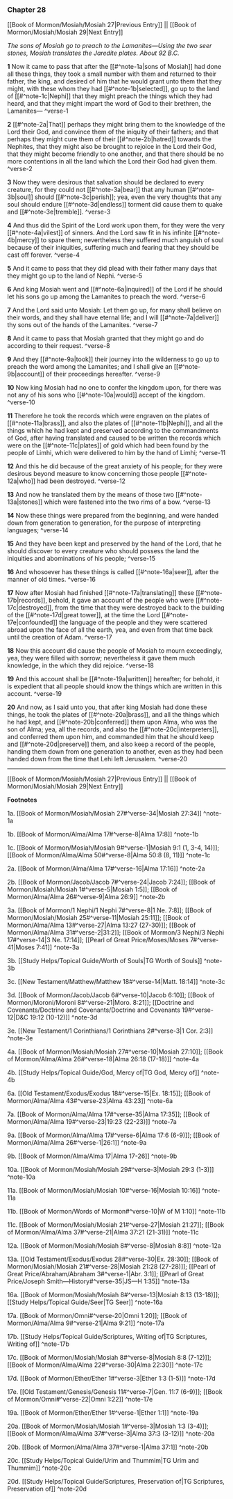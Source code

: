 ### Chapter 28

[[Book of Mormon/Mosiah/Mosiah 27|Previous Entry]]  ||  [[Book of Mormon/Mosiah/Mosiah 29|Next Entry]]

*The sons of Mosiah go to preach to the Lamanites—Using the two seer stones, Mosiah translates the Jaredite plates. About 92 B.C.*

**1**  Now it came to pass that after the [[#^note-1a|sons of Mosiah]] had done all these things, they took a small number with them and returned to their father, the king, and desired of him that he would grant unto them that they might, with these whom they had [[#^note-1b|selected]], go up to the land of [[#^note-1c|Nephi]] that they might preach the things which they had heard, and that they might impart the word of God to their brethren, the Lamanites— ^verse-1

**2**  [[#^note-2a|That]] perhaps they might bring them to the knowledge of the Lord their God, and convince them of the iniquity of their fathers; and that perhaps they might cure them of their [[#^note-2b|hatred]] towards the Nephites, that they might also be brought to rejoice in the Lord their God, that they might become friendly to one another, and that there should be no more contentions in all the land which the Lord their God had given them. ^verse-2

**3**  Now they were desirous that salvation should be declared to every creature, for they could not [[#^note-3a|bear]] that any human [[#^note-3b|soul]] should [[#^note-3c|perish]]; yea, even the very thoughts that any soul should endure [[#^note-3d|endless]] torment did cause them to quake and [[#^note-3e|tremble]]. ^verse-3

**4**  And thus did the Spirit of the Lord work upon them, for they were the very [[#^note-4a|vilest]] of sinners. And the Lord saw fit in his infinite [[#^note-4b|mercy]] to spare them; nevertheless they suffered much anguish of soul because of their iniquities, suffering much and fearing that they should be cast off forever. ^verse-4

**5**  And it came to pass that they did plead with their father many days that they might go up to the land of Nephi. ^verse-5

**6**  And king Mosiah went and [[#^note-6a|inquired]] of the Lord if he should let his sons go up among the Lamanites to preach the word. ^verse-6

**7**  And the Lord said unto Mosiah: Let them go up, for many shall believe on their words, and they shall have eternal life; and I will [[#^note-7a|deliver]] thy sons out of the hands of the Lamanites. ^verse-7

**8**  And it came to pass that Mosiah granted that they might go and do according to their request. ^verse-8

**9**  And they [[#^note-9a|took]] their journey into the wilderness to go up to preach the word among the Lamanites; and I shall give an [[#^note-9b|account]] of their proceedings hereafter. ^verse-9

**10**  Now king Mosiah had no one to confer the kingdom upon, for there was not any of his sons who [[#^note-10a|would]] accept of the kingdom. ^verse-10

**11**  Therefore he took the records which were engraven on the plates of [[#^note-11a|brass]], and also the plates of [[#^note-11b|Nephi]], and all the things which he had kept and preserved according to the commandments of God, after having translated and caused to be written the records which were on the [[#^note-11c|plates]] of gold which had been found by the people of Limhi, which were delivered to him by the hand of Limhi; ^verse-11

**12**  And this he did because of the great anxiety of his people; for they were desirous beyond measure to know concerning those people [[#^note-12a|who]] had been destroyed. ^verse-12

**13**  And now he translated them by the means of those two [[#^note-13a|stones]] which were fastened into the two rims of a bow. ^verse-13

**14**  Now these things were prepared from the beginning, and were handed down from generation to generation, for the purpose of interpreting languages; ^verse-14

**15**  And they have been kept and preserved by the hand of the Lord, that he should discover to every creature who should possess the land the iniquities and abominations of his people; ^verse-15

**16**  And whosoever has these things is called [[#^note-16a|seer]], after the manner of old times. ^verse-16

**17**  Now after Mosiah had finished [[#^note-17a|translating]] these [[#^note-17b|records]], behold, it gave an account of the people who were [[#^note-17c|destroyed]], from the time that they were destroyed back to the building of the [[#^note-17d|great tower]], at the time the Lord [[#^note-17e|confounded]] the language of the people and they were scattered abroad upon the face of all the earth, yea, and even from that time back until the creation of Adam. ^verse-17

**18**  Now this account did cause the people of Mosiah to mourn exceedingly, yea, they were filled with sorrow; nevertheless it gave them much knowledge, in the which they did rejoice. ^verse-18

**19**  And this account shall be [[#^note-19a|written]] hereafter; for behold, it is expedient that all people should know the things which are written in this account. ^verse-19

**20**  And now, as I said unto you, that after king Mosiah had done these things, he took the plates of [[#^note-20a|brass]], and all the things which he had kept, and [[#^note-20b|conferred]] them upon Alma, who was the son of Alma; yea, all the records, and also the [[#^note-20c|interpreters]], and conferred them upon him, and commanded him that he should keep and [[#^note-20d|preserve]] them, and also keep a record of the people, handing them down from one generation to another, even as they had been handed down from the time that Lehi left Jerusalem. ^verse-20


---
[[Book of Mormon/Mosiah/Mosiah 27|Previous Entry]]  ||  [[Book of Mormon/Mosiah/Mosiah 29|Next Entry]]


**Footnotes**


1a. [[Book of Mormon/Mosiah/Mosiah 27#^verse-34|Mosiah 27:34]] ^note-1a

1b. [[Book of Mormon/Alma/Alma 17#^verse-8|Alma 17:8]] ^note-1b

1c. [[Book of Mormon/Mosiah/Mosiah 9#^verse-1|Mosiah 9:1 (1, 3-4, 14)]]; [[Book of Mormon/Alma/Alma 50#^verse-8|Alma 50:8 (8, 11)]] ^note-1c

2a. [[Book of Mormon/Alma/Alma 17#^verse-16|Alma 17:16]] ^note-2a

2b. [[Book of Mormon/Jacob/Jacob 7#^verse-24|Jacob 7:24]]; [[Book of Mormon/Mosiah/Mosiah 1#^verse-5|Mosiah 1:5]]; [[Book of Mormon/Alma/Alma 26#^verse-9|Alma 26:9]] ^note-2b

3a. [[Book of Mormon/1 Nephi/1 Nephi 7#^verse-8|1 Ne. 7:8]]; [[Book of Mormon/Mosiah/Mosiah 25#^verse-11|Mosiah 25:11]]; [[Book of Mormon/Alma/Alma 13#^verse-27|Alma 13:27 (27-30)]]; [[Book of Mormon/Alma/Alma 31#^verse-2|31:2]]; [[Book of Mormon/3 Nephi/3 Nephi 17#^verse-14|3 Ne. 17:14]]; [[Pearl of Great Price/Moses/Moses 7#^verse-41|Moses 7:41]] ^note-3a

3b. [[Study Helps/Topical Guide/Worth of Souls|TG Worth of Souls]] ^note-3b

3c. [[New Testament/Matthew/Matthew 18#^verse-14|Matt. 18:14]] ^note-3c

3d. [[Book of Mormon/Jacob/Jacob 6#^verse-10|Jacob 6:10]]; [[Book of Mormon/Moroni/Moroni 8#^verse-21|Moro. 8:21]]; [[Doctrine and Covenants/Doctrine and Covenants/Doctrine and Covenants 19#^verse-12|D&C 19:12 (10-12)]] ^note-3d

3e. [[New Testament/1 Corinthians/1 Corinthians 2#^verse-3|1 Cor. 2:3]] ^note-3e

4a. [[Book of Mormon/Mosiah/Mosiah 27#^verse-10|Mosiah 27:10]]; [[Book of Mormon/Alma/Alma 26#^verse-18|Alma 26:18 (17-18)]] ^note-4a

4b. [[Study Helps/Topical Guide/God, Mercy of|TG God, Mercy of]] ^note-4b

6a. [[Old Testament/Exodus/Exodus 18#^verse-15|Ex. 18:15]]; [[Book of Mormon/Alma/Alma 43#^verse-23|Alma 43:23]] ^note-6a

7a. [[Book of Mormon/Alma/Alma 17#^verse-35|Alma 17:35]]; [[Book of Mormon/Alma/Alma 19#^verse-23|19:23 (22-23)]] ^note-7a

9a. [[Book of Mormon/Alma/Alma 17#^verse-6|Alma 17:6 (6-9)]]; [[Book of Mormon/Alma/Alma 26#^verse-1|26:1]] ^note-9a

9b. [[Book of Mormon/Alma/Alma 17|Alma 17-26]] ^note-9b

10a. [[Book of Mormon/Mosiah/Mosiah 29#^verse-3|Mosiah 29:3 (1-3)]] ^note-10a

11a. [[Book of Mormon/Mosiah/Mosiah 10#^verse-16|Mosiah 10:16]] ^note-11a

11b. [[Book of Mormon/Words of Mormon#^verse-10|W of M 1:10]] ^note-11b

11c. [[Book of Mormon/Mosiah/Mosiah 21#^verse-27|Mosiah 21:27]]; [[Book of Mormon/Alma/Alma 37#^verse-21|Alma 37:21 (21-31)]] ^note-11c

12a. [[Book of Mormon/Mosiah/Mosiah 8#^verse-8|Mosiah 8:8]] ^note-12a

13a. [[Old Testament/Exodus/Exodus 28#^verse-30|Ex. 28:30]]; [[Book of Mormon/Mosiah/Mosiah 21#^verse-28|Mosiah 21:28 (27-28)]]; [[Pearl of Great Price/Abraham/Abraham 3#^verse-1|Abr. 3:1]]; [[Pearl of Great Price/Joseph Smith—History#^verse-35|JS—H 1:35]] ^note-13a

16a. [[Book of Mormon/Mosiah/Mosiah 8#^verse-13|Mosiah 8:13 (13-18)]]; [[Study Helps/Topical Guide/Seer|TG Seer]] ^note-16a

17a. [[Book of Mormon/Omni#^verse-20|Omni 1:20]]; [[Book of Mormon/Alma/Alma 9#^verse-21|Alma 9:21]] ^note-17a

17b. [[Study Helps/Topical Guide/Scriptures, Writing of|TG Scriptures, Writing of]] ^note-17b

17c. [[Book of Mormon/Mosiah/Mosiah 8#^verse-8|Mosiah 8:8 (7-12)]]; [[Book of Mormon/Alma/Alma 22#^verse-30|Alma 22:30]] ^note-17c

17d. [[Book of Mormon/Ether/Ether 1#^verse-3|Ether 1:3 (1-5)]] ^note-17d

17e. [[Old Testament/Genesis/Genesis 11#^verse-7|Gen. 11:7 (6-9)]]; [[Book of Mormon/Omni#^verse-22|Omni 1:22]] ^note-17e

19a. [[Book of Mormon/Ether/Ether 1#^verse-1|Ether 1:1]] ^note-19a

20a. [[Book of Mormon/Mosiah/Mosiah 1#^verse-3|Mosiah 1:3 (3-4)]]; [[Book of Mormon/Alma/Alma 37#^verse-3|Alma 37:3 (3-12)]] ^note-20a

20b. [[Book of Mormon/Alma/Alma 37#^verse-1|Alma 37:1]] ^note-20b

20c. [[Study Helps/Topical Guide/Urim and Thummim|TG Urim and Thummim]] ^note-20c

20d. [[Study Helps/Topical Guide/Scriptures, Preservation of|TG Scriptures, Preservation of]] ^note-20d